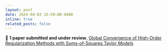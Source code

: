```yaml
---
layout: post
date: 2024-04-03 15:59:00-0400
inline: true
related_posts: false
---
```


📝 **1 paper submitted and under review**, [Global Convergence of High-Order Regularization Methods with Sums-of-Squares Taylor Models](https://arxiv.org/abs/2404.03035)  

